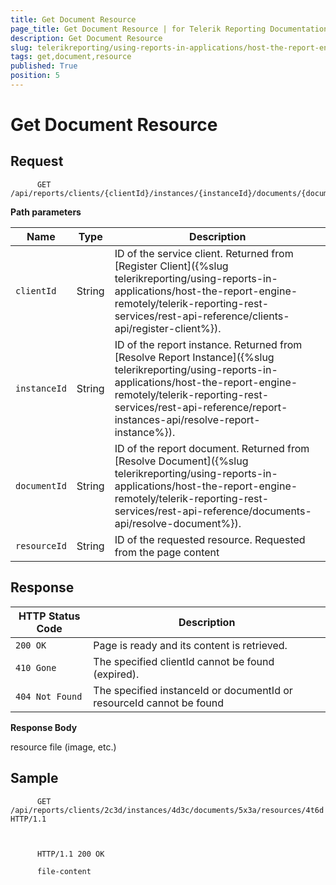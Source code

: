 ```yaml
---
title: Get Document Resource
page_title: Get Document Resource | for Telerik Reporting Documentation
description: Get Document Resource
slug: telerikreporting/using-reports-in-applications/host-the-report-engine-remotely/telerik-reporting-rest-services/rest-api-reference/documents-api/get-document-resource
tags: get,document,resource
published: True
position: 5
---
```


# Get Document Resource



## Request

    
          GET /api/reports/clients/{clientId}/instances/{instanceId}/documents/{documentId}/resources/{resourceId}
        

__Path parameters__ 

| Name | Type | Description |
| ------ | ------ | ------ |
|`clientId`|String|ID of the service client. Returned from [Register Client]({%slug telerikreporting/using-reports-in-applications/host-the-report-engine-remotely/telerik-reporting-rest-services/rest-api-reference/clients-api/register-client%}).|
|`instanceId`|String|ID of the report instance. Returned from [Resolve Report Instance]({%slug telerikreporting/using-reports-in-applications/host-the-report-engine-remotely/telerik-reporting-rest-services/rest-api-reference/report-instances-api/resolve-report-instance%}).|
|`documentId`|String|ID of the report document. Returned from [Resolve Document]({%slug telerikreporting/using-reports-in-applications/host-the-report-engine-remotely/telerik-reporting-rest-services/rest-api-reference/documents-api/resolve-document%}).|
|`resourceId`|String|ID of the requested resource. Requested from the page content|

## Response

| HTTP Status Code | Description |
| ------ | ------ |
|`200 OK`|Page is ready and its content is retrieved.|
|`410 Gone`|The specified clientId cannot be found (expired).|
|`404 Not Found`|The specified instanceId or documentId or resourceId cannot be found|

__Response Body__ 

resource file (image, etc.)         

## Sample

    
          GET /api/reports/clients/2c3d/instances/4d3c/documents/5x3a/resources/4t6d HTTP/1.1
        

    
          HTTP/1.1 200 OK
          
          file-content
        



